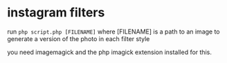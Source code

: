 # instagram filters

run `php script.php [FILENAME]` where [FILENAME] is a path to an image to generate a version of the photo in each filter style

you need imagemagick and the php imagick extension installed for this.
